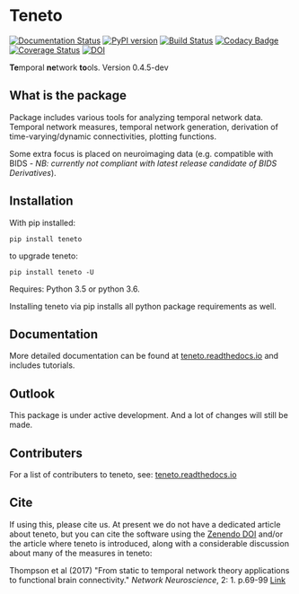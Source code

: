# Teneto

[![Documentation Status](https://readthedocs.org/projects/teneto/badge/?version=latest)](http://teneto.readthedocs.io/en/latest/?badge=latest)
[![PyPI version](https://badge.fury.io/py/teneto.svg)](https://badge.fury.io/py/teneto)
[![Build Status](https://travis-ci.org/wiheto/teneto.svg?branch=master)](https://travis-ci.org/wiheto/teneto)
[![Codacy Badge](https://api.codacy.com/project/badge/Grade/5e492e68a0c841b6a7118b91f0ad2716)](https://www.codacy.com/app/wiheto/teneto?utm_source=github.com&amp;utm_medium=referral&amp;utm_content=wiheto/teneto&amp;utm_campaign=Badge_Grade)
[![Coverage Status](https://coveralls.io/repos/github/wiheto/teneto/badge.svg?branch=master)](https://coveralls.io/github/wiheto/teneto?branch=master)
[![DOI](https://zenodo.org/badge/61498436.svg)](https://zenodo.org/badge/latestdoi/61498436)

**Te**mporal **ne**twork **to**ols. Version 0.4.5-dev

## What is the package

Package includes various tools for analyzing temporal network data. Temporal network measures, temporal network generation, derivation of time-varying/dynamic connectivities, plotting functions. 

Some extra focus is placed on neuroimaging data (e.g. compatible with BIDS - _NB: currently not compliant with latest release candidate of BIDS Derivatives_).

## Installation

With pip installed:

`pip install teneto`

to upgrade teneto:

`pip install teneto -U`

Requires: Python 3.5 or python 3.6. 

Installing teneto via pip installs all python package requirements as well. 

## Documentation

More detailed documentation can be found at  [teneto.readthedocs.io](https://teneto.readthedocs.io) and includes tutorials.

## Outlook

This package is under active development. And a lot of changes will still be made.

## Contributers

For a list of contributers to teneto, see:  [teneto.readthedocs.io](https://teneto.readthedocs.io/en/latest/contribute.html)

## Cite

If using this, please cite us. At present we do not have a dedicated article about teneto, but you can cite the software using the [Zenendo DOI](https://doi.org/10.5281/zenodo.2535993) and/or the article where teneto is introduced, along with a considerable discussion about many of the measures in teneto:

Thompson et al (2017) "From static to temporal network theory applications to functional brain connectivity." _Network Neuroscience_, 2: 1. p.69-99  [Link](https://www.mitpressjournals.org/doi/abs/10.1162/NETN_a_00011)
